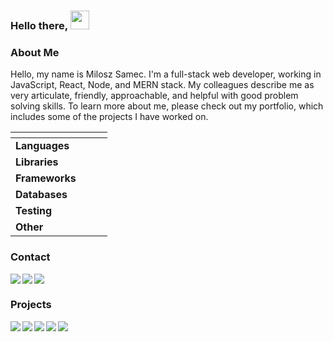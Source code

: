 ### Hello there, <img src="https://raw.githubusercontent.com/MartinHeinz/MartinHeinz/master/wave.gif" width="30" height="30"/>

### About Me
Hello, my name is Milosz Samec. I'm a full-stack web developer, working in JavaScript, React, Node, and MERN stack. My colleagues describe me as very articulate, friendly, approachable, and helpful with good problem solving skills. To learn more about me, please check out my portfolio, which includes some of the projects I have worked on.

<table>
    <thead>
        <tr>
            <th style="align:center"></th>
            <th></th>
        </tr>
    </thead>
    <tbody>
        <tr>
            <td style="align:center"><strong>Languages</strong></td>
            <td>
                <a target="_blank" rel="noopener noreferrer" href="https://img.shields.io/badge/Lang-HTML5-informational?style=flat&amp;logo=HTML5&amp;logoColor=white&amp;color=3a22cc"><img src="https://img.shields.io/badge/Lang-HTML5-informational?style=flat&amp;logo=HTML5&amp;logoColor=white&amp;color=3a22cc" alt="" data-canonical-src="https://img.shields.io/badge/Lang-HTML5-informational?style=flat&amp;logo=HTML5&amp;logoColor=white&amp;color=3a22cc" style="max-width:100%;"></a>
                <a target="_blank" rel="noopener noreferrer" href="https://img.shields.io/badge/Lang-CSS-informational?style=flat&amp;logo=CSS%20Wizardry&amp;logoColor=white&amp;color=3a22cc"><img src="https://img.shields.io/badge/Lang-CSS-informational?style=flat&amp;logo=CSS%20Wizardry&amp;logoColor=white&amp;color=3a22cc" alt="" data-canonical-src="https://img.shields.io/badge/Lang-CSS-informational?style=flat&amp;logo=CSS%20Wizardry&amp;logoColor=white&amp;color=3a22cc" style="max-width:100%;"></a>
                <a target="_blank" rel="noopener noreferrer" href="https://img.shields.io/badge/Lang-JavaScript-informational?style=flat&amp;logo=JavaScript&amp;logoColor=white&amp;color=3a22cc"><img src="https://img.shields.io/badge/Lang-JavaScript-informational?style=flat&amp;logo=JavaScript&amp;logoColor=white&amp;color=3a22cc" alt="" data-canonical-src="https://img.shields.io/badge/Lang-JavaScript-informational?style=flat&amp;logo=JavaScript&amp;logoColor=white&amp;color=3a22cc" style="max-width:100%;"></a>
                <a target="_blank" rel="noopener noreferrer" href="https://img.shields.io/badge/Lang-SQL-informational?style=flat&amp;logo=SQL&amp;logoColor=white&amp;color=3a22cc"><img src="https://img.shields.io/badge/Lang-SQL-informational?style=flat&amp;logo=SQL&amp;logoColor=white&amp;color=3a22cc" alt="" data-canonical-src="https://img.shields.io/badge/Lang-SQL-informational?style=flat&amp;logo=SQL&amp;logoColor=white&amp;color=3a22cc" style="max-width:100%;"></a>
                <a target="_blank" rel="noopener noreferrer" href="https://img.shields.io/badge/Lang-Python-informational?style=flat&amp;logo=Python&amp;logoColor=white&amp;color=3a22cc"><img src="https://img.shields.io/badge/Lang-Python-informational?style=flat&amp;logo=Python&amp;logoColor=white&amp;color=3a22cc" alt="" data-canonical-src="https://img.shields.io/badge/Lang-Python-informational?style=flat&amp;logo=Python&amp;logoColor=white&amp;color=3a22cc" style="max-width:100%;"></a>
            </td>
        </tr>
        <tr>
            <td style="align:center"><strong>Libraries</strong></td>
            <td>
                <a target="_blank" rel="noopener noreferrer" href="https://img.shields.io/badge/Lib-Bootstrap-informational?style=flat&amp;logo=Bootstrap&amp;logoColor=white&amp;color=3a22cc"><img src="https://img.shields.io/badge/Lib-Bootstrap-informational?style=flat&amp;logo=Bootstrap&amp;logoColor=white&amp;color=3a22cc" alt="" data-canonical-src="https://img.shields.io/badge/Lib-Bootstrap-informational?style=flat&amp;logo=Bootstrap&amp;logoColor=white&amp;color=3a22cc" style="max-width:100%;"></a>
                <a target="_blank" rel="noopener noreferrer" href="https://img.shields.io/badge/Lib-React-informational?style=flat&amp;logo=React&amp;logoColor=white&amp;color=3a22cc"><img src="https://img.shields.io/badge/Lib-React-informational?style=flat&amp;logo=React&amp;logoColor=white&amp;color=3a22cc" alt="" data-canonical-src="https://img.shields.io/badge/Lib-React-informational?style=flat&amp;logo=React&amp;logoColor=white&amp;color=3a22cc" style="max-width:100%;"></a>
            </td>
        </tr>
        <tr>
            <td style="align:center"><strong>Frameworks</strong></td>
            <td>
                <a target="_blank" rel="noopener noreferrer" href="https://img.shields.io/badge/FW-Redux-informational?style=flat&amp;logo=Redux&amp;logoColor=white&amp;color=3a22cc"><img src="https://img.shields.io/badge/FW-Redux-informational?style=flat&amp;logo=Redux&amp;logoColor=white&amp;color=3a22cc" alt="" data-canonical-src="https://img.shields.io/badge/FW-Redux-informational?style=flat&amp;logo=Redux&amp;logoColor=white&amp;color=3a22cc" style="max-width:100%;"></a>
                <a target="_blank" rel="noopener noreferrer" href="https://img.shields.io/badge/FW-Node.js-informational?style=flat&amp;logo=Node.js&amp;logoColor=white&amp;color=3a22cc"><img src="https://img.shields.io/badge/FW-Node.js-informational?style=flat&amp;logo=Node.js&amp;logoColor=white&amp;color=3a22cc" alt="" data-canonical-src="https://img.shields.io/badge/FW-Node.js-informational?style=flat&amp;logo=Node.js&amp;logoColor=white&amp;color=3a22cc" style="max-width:100%;"></a>
                <a target="_blank" rel="noopener noreferrer" href="https://img.shields.io/badge/FW-Express-informational?style=flat&amp;logoColor=white&amp;color=3a22cc"><img src="https://img.shields.io/badge/FW-Express-informational?style=flat&amp;logoColor=white&amp;color=3a22cc" alt="" data-canonical-src="https://img.shields.io/badge/FW-Express-informational?style=flat&amp;logoColor=white&amp;color=3a22cc" style="max-width:100%;"></a>
                <a target="_blank" rel="noopener noreferrer" href="https://img.shields.io/badge/FW-Knex-informational?style=flat&amp;logo=knex&amp;logoColor=white&amp;color=3a22cc"><img src="https://img.shields.io/badge/FW-Knex-informational?style=flat&amp;logo=knex&amp;logoColor=white&amp;color=3a22cc" alt="" data-canonical-src="https://img.shields.io/badge/FW-Knex-informational?style=flat&amp;logo=knex&amp;logoColor=white&amp;color=3a22cc" style="max-width:100%;"></a>
            </td>
        </tr>
        <tr>
            <td style="align:center"><strong>Databases</strong></td>
            <td>
                <a target="_blank" rel="noopener noreferrer" href="https://img.shields.io/badge/DB-PostgreSQL-informational?style=flat&amp;logo=PostgreSQL&amp;logoColor=white&amp;color=3a22cc"><img src="https://img.shields.io/badge/DB-PostgreSQL-informational?style=flat&amp;logo=PostgreSQL&amp;logoColor=white&amp;color=3a22cc" alt="" data-canonical-src="https://img.shields.io/badge/DB-PostgreSQL-informational?style=flat&amp;logo=PostgreSQL&amp;logoColor=white&amp;color=3a22cc" style="max-width:100%;"></a>
                <a target="_blank" rel="noopener noreferrer" href="https://img.shields.io/badge/DB-MySQL-informational?style=flat&amp;logo=MySQL&amp;logoColor=white&amp;color=3a22cc"><img src="https://img.shields.io/badge/DB-MySQL-informational?style=flat&amp;logo=MySQL&amp;logoColor=white&amp;color=3a22cc" alt="" data-canonical-src="https://img.shields.io/badge/DB-MySQL-informational?style=flat&amp;logo=MySQL&amp;logoColor=white&amp;color=3a22cc" style="max-width:100%;"></a>
                <a target="_blank" rel="noopener noreferrer" href="https://img.shields.io/badge/DB-MongoDB-informational?style=flat&amp;logo=MongoDB&amp;logoColor=white&color=3a22cc" style="max-width:100%;"><img src="https://img.shields.io/badge/DB-MongoDB-informational?style=flat&amp;logo=MongoDB&amp;logoColor=white&color=3a22cc" style="max-width:100%;" alt="" data-canonical-src="https://img.shields.io/badge/DB-MongoDB-informational?style=flat&amp;logo=MongoDB&amp;logoColor=white&color=3a22cc" style="max-width:100%;"></a>
            </td>
        </tr>
        <tr>
            <td style="align:center"><strong>Testing</strong></td>
            <td>
                <a target="_blank" rel="noopener noreferrer" href="https://img.shields.io/badge/Test-Jest-informational?style=flat&amp;logo=Jest&amp;logoColor=white&amp;color=3a22cc"><img src="https://img.shields.io/badge/Test-Jest-informational?style=flat&amp;logo=Jest&amp;logoColor=white&amp;color=3a22cc" alt="" data-canonical-src="https://img.shields.io/badge/Test-Jest-informational?style=flat&amp;logo=Jest&amp;logoColor=white&amp;color=3a22cc" style="max-width:100%;"></a>
                <a target="_blank" rel="noopener noreferrer" href="https://img.shields.io/badge/Test-Cypress-informational?style=flat&amp;logo=Cypress&amp;logoColor=white&amp;color=3a22cc"><img src="https://img.shields.io/badge/Test-Cypress-informational?style=flat&amp;logo=Cypress&amp;logoColor=white&amp;color=3a22cc" alt="" data-canonical-src="https://img.shields.io/badge/Test-Cypress-informational?style=flat&amp;logo=Cypress&amp;logoColor=white&amp;color=3a22cc" style="max-width:100%;"></a>
            </td>
        </tr>
        <tr>
            <td style="align:center"><strong>Other</strong></td>
            <td>
                <a target="_blank" rel="noopener noreferrer" href="https://img.shields.io/badge/Editor-VS%20Code-informational?style=flat&amp;logo=visualstudiocode&amp;logoColor=white&amp;color=3a22cc"><img src="https://img.shields.io/badge/Editor-VS%20Code-informational?style=flat&amp;logo=visualstudiocode&amp;logoColor=white&amp;color=3a22cc" alt="" data-canonical-src="https://img.shields.io/badge/Editor-VS%20Code-informational?style=flat&amp;logo=visualstudiocode&amp;logoColor=white&amp;color=3a22cc" style="max-width:100%;"></a>
                <a target="_blank" rel="noopener noreferrer" href="https://img.shields.io/badge/Tools-ESLint-informational?style=flat&amp;logo=ESLint&amp;logoColor=white&amp;color=3a22cc"><img src="https://img.shields.io/badge/Tools-ESLint-informational?style=flat&amp;logo=ESLint&amp;logoColor=white&amp;color=3a22cc" alt="" data-canonical-src="https://img.shields.io/badge/Tools-ESLint-informational?style=flat&amp;logo=ESLint&amp;logoColor=white&amp;color=3a22cc" style="max-width:100%;"></a>
                <a target="_blank" rel="noopener noreferrer" href="https://img.shields.io/badge/Tools-ESLint-informational?style=flat&amp;logo=ESLint&amp;logoColor=white&amp;color=3a22cc"><img src="https://img.shields.io/badge/Tools-ESLint-informational?style=flat&amp;logo=ESLint&amp;logoColor=white&amp;color=3a22cc" alt="" data-canonical-src="https://img.shields.io/badge/Tools-ESLint-informational?style=flat&amp;logo=ESLint&amp;logoColor=white&amp;color=3a22cc" style="max-width:100%;"></a>
                <a target="_blank" rel="noopener noreferrer" href="https://img.shields.io/badge/Tools-Git-informational?style=flat&amp;logo=Git&amp;logoColor=white&amp;color=3a22cc"><img src="https://img.shields.io/badge/Tools-Git-informational?style=flat&amp;logo=Git&amp;logoColor=white&amp;color=3a22cc" alt="" data-canonical-src="https://img.shields.io/badge/Tools-Git-informational?style=flat&amp;logo=Git&amp;logoColor=white&amp;color=3a22cc" style="max-width:100%;"></a>
                <a target="_blank" rel="noopener noreferrer" href="https://img.shields.io/badge/Tools-GitHub-informational?style=flat&amp;logo=GitHub&amp;logoColor=white&amp;color=3a22cc"><img src="https://img.shields.io/badge/Tools-GitHub-informational?style=flat&amp;logo=GitHub&amp;logoColor=white&amp;color=3a22cc" alt="" data-canonical-src="https://img.shields.io/badge/Tools-GitHub-informational?style=flat&amp;logo=GitHub&amp;logoColor=white&amp;color=3a22cc" style="max-width:100%;"></a>
                <a target="_blank" rel="noopener noreferrer" href="https://img.shields.io/badge/OS-Windows%2010-informational?style=flat&amp;logo=Windows&amp;logoColor=white&amp;color=3a22cc"><img src="https://img.shields.io/badge/OS-Windows%2010-informational?style=flat&amp;logo=Windows&amp;logoColor=white&amp;color=3a22cc" alt="" data-canonical-src="https://img.shields.io/badge/OS-Windows%2010-informational?style=flat&amp;logo=Windows&amp;logoColor=white&amp;color=3a22cc" style="max-width:100%;"></a>
                <a target="_blank" rel="noopener noreferrer" href="https://img.shields.io/badge/Code-LESS-informational?style=flat&amp;logoColor=white&amp;color=3a22cc"><img src="https://img.shields.io/badge/Code-LESS-informational?style=flat&amp;logoColor=white&amp;color=3a22cc" alt="" data-canonical-src="https://img.shields.io/badge/Code-LESS-informational?style=flat&amp;logoColor=white&amp;color=3a22cc" style="max-width:100%;"></a>
            </td>
        </tr>
    </tbody>
  </table>
  
  
  
### Contact

<a href="https://www.linkedin.com/in/milosz-samec/">
    <img align="left" src="https://img.shields.io/badge/%20-LinkedIn-informational?style=flat&amp;logo=LinkedIn&amp;logoColor=white&amp;color=3a22cc" data-canonical-src="https://img.shields.io/badge/%20-LinkedIn-informational?style=flat&amp;logo=LinkedIn&amp;logoColor=white&amp;color=3a22cc" style="max-width:100%;">
</a>

<a href="https://drive.google.com/file/d/1wn0sDxe4ihQS0EHzJZsx1593V2zq3qyH/view" rel="nofollow">
    <img align="left" src="https://img.shields.io/badge/%20-Resume%20PDF-informational?style=flat&amp;logoColor=white&amp;color=3a22cc" data-canonical-src="https://img.shields.io/badge/%20-Resume%20PDF-informational?style=flat&amp;logoColor=white&amp;color=3a22cc" style="max-width:100%;">
</a>

<a href="mailto:miloszz87@gmail.com">
   <img align="left" src="https://img.shields.io/badge/%20-Email-informational?style=flat&amp;logoColor=white&amp;color=3a22cc" data-canonical-src="https://img.shields.io/badge/%20-Email-informational?style=flat&amp;logoColor=white&amp;color=3a22cc" style="max-width:100%;">
  </a>

<br />


### Projects
  
<a href="https://github.com/milosamec/Express_Groomer-TeamA-FE">
  <img align="left" src="https://github-readme-stats.vercel.app/api/pin/?username=milosamec&repo=Express_Groomer-TeamA-FE&title_color=fe428e&text_color=c4abdb&icon_color=c4abdb&bg_color=151515" data-canonical-src="https://github-readme-stats.vercel.app/api/pin/?username=milosamec&repo=Express_Groomer-TeamA-FE&title_color=fe428e&text_color=c4abdb&icon_color=c4abdb&bg_color=151515;text_color=c4abdb&amp;icon_color=c4abdb&amp;bg_color=151515" style="max-width:100%;">
</a>
<a href="https://github.com/milosamec/github-finder">
  <img align="left" src="https://github-readme-stats.vercel.app/api/pin/?username=milosamec&repo=github-finder&title_color=fe428e&text_color=c4abdb&icon_color=c4abdb&bg_color=151515" data-canonical-src="https://github-readme-stats.vercel.app/api/pin/?username=milosamec&repo=github-finder&title_color=fe428e&text_color=c4abdb&icon_color=c4abdb&bg_color=151515;text_color=c4abdb&amp;icon_color=c4abdb&amp;bg_color=151515" style="max-width:100%;">
</a>
<a href="https://github.com/milosamec/contacts-keeper">
  <img align="left" src="https://github-readme-stats.vercel.app/api/pin/?username=milosamec&repo=contacts-keeper&title_color=fe428e&text_color=c4abdb&icon_color=c4abdb&bg_color=151515" data-canonical-src="https://github-readme-stats.vercel.app/api/pin/?username=milosamec&repo=contacts-keeper&title_color=fe428e&text_color=c4abdb&icon_color=c4abdb&bg_color=151515;text_color=c4abdb&amp;icon_color=c4abdb&amp;bg_color=151515" style="max-width:100%;">
</a>
<a href="https://github.com/milosamec/it-logger">
  <img align="left" src="https://github-readme-stats.vercel.app/api/pin/?username=milosamec&repo=it-logger&title_color=fe428e&text_color=c4abdb&icon_color=c4abdb&bg_color=151515" data-canonical-src="https://github-readme-stats.vercel.app/api/pin/?username=milosamec&repo=it-logger&title_color=fe428e&text_color=c4abdb&icon_color=c4abdb&bg_color=151515;text_color=c4abdb&amp;icon_color=c4abdb&amp;bg_color=151515" style="max-width:100%;">
</a>
<a href="https://github.com/milosamec/Marketplace-Back-End">
  <img align="left" src="https://github-readme-stats.vercel.app/api/pin/?username=milosamec&repo=Marketplace-Back-End&title_color=fe428e&text_color=c4abdb&icon_color=c4abdb&bg_color=151515" data-canonical-src="https://github-readme-stats.vercel.app/api/pin/?username=milosamec&repo=Marketplace-Back-End&title_color=fe428e&text_color=c4abdb&icon_color=c4abdb&bg_color=151515;text_color=c4abdb&amp;icon_color=c4abdb&amp;bg_color=151515" style="max-width:100%;">
</a>
